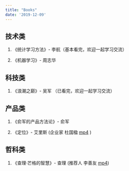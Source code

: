 ```yaml
---
title: "Books"
date: '2019-12-09'
---
```



## 技术类

1. 《统计学习方法》- 李航（基本看完，欢迎一起学习交流）

2. 《机器学习》- 周志华


## 科技类

1. 《浪潮之巅》- 吴军  （已看完，欢迎一起学习交流）


## 产品类

1. 《俞军的产品方法论》- 俞军

2. 《定位》- 艾里斯 (企业家 杜国楹 <a href="/quote/mp4_two.mp4" target="_blank">mp4</a> )


## 哲科类

1. 《查理·芒格的智慧》- 查理 (推荐人 李善友 <a href="/quote/mp4_one.mp4" target="_blank">mp4</a>)
